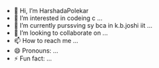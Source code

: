 - 👋 Hi, I’m HarshadaPolekar
- 👀 I’m interested in codeing c  ...
- 🌱 I’m currently purssving sy bca in k.b.joshi iit  ...
- 💞️ I’m looking to collaborate on ...
- 📫 How to reach me ...
- 😄 Pronouns: ...
- ⚡ Fun fact: ...

<!---
HarshadaPolekar/HarshadaPolekar is a ✨ special ✨ repository because its `README.md` (this file) appears on your GitHub profile.
You can click the Preview link to take a look at your changes.
--->
